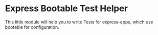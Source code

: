 Express Bootable Test Helper
============================

This little module will help you to write Tests for express-apps, which use bootable for configuration.

